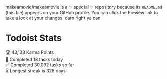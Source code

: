 makeamovie/makeamovie is a ✨ special ✨ repository because its `README.md` (this file) appears on your GitHub profile.
You can click the Preview link to take a look at your changes. darn right ya can

# Todoist Stats

<!-- TODO-IST:START -->
🏆  43,138 Karma Points           
🌸  Completed 18 tasks today           
✅  Completed 30,092 tasks so far           
⏳  Longest streak is 328 days
<!-- TODO-IST:END -->